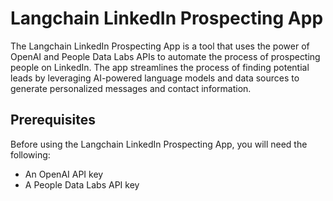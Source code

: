 # Langchain LinkedIn Prospecting App

The Langchain LinkedIn Prospecting App is a tool that uses the power of OpenAI and People Data Labs APIs to automate the process of prospecting people on LinkedIn. The app streamlines the process of finding potential leads by leveraging AI-powered language models and data sources to generate personalized messages and contact information.

## Prerequisites

Before using the Langchain LinkedIn Prospecting App, you will need the following:

- An OpenAI API key
- A People Data Labs API key